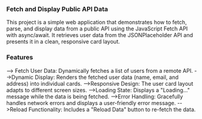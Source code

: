 ### Fetch and Display Public API Data
This project is a simple web application that demonstrates how to fetch, parse, and display data from a public API using the JavaScript Fetch API with async/await. 
It retrieves user data from the JSONPlaceholder API and presents it in a clean, responsive card layout.

### Features
--> Fetch User Data: Dynamically fetches a list of users from a remote API.
-->Dynamic Display: Renders the fetched user data (name, email, and address) into individual cards.
-->Responsive Design: The user card layout adapts to different screen sizes.
-->Loading State: Displays a "Loading..." message while the data is being fetched.
-->Error Handling: Gracefully handles network errors and displays a user-friendly error message.
-->Reload Functionality: Includes a "Reload Data" button to re-fetch the data.

